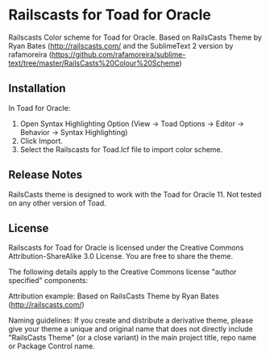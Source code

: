 # Railscasts for Toad for Oracle

Railscasts Color scheme for Toad for Oracle. Based on RailsCasts Theme by Ryan Bates (http://railscasts.com/ and the SublimeText 2 version by rafamoreira (https://github.com/rafamoreira/sublime-text/tree/master/RailsCasts%20Colour%20Scheme)

## Installation

In Toad for Oracle:

1. Open Syntax Highlighting Option (View -> Toad Options -> Editor -> Behavior -> Syntax Highlighting)
2. Click Import.
3. Select the Railscasts for Toad.lcf file to import color scheme.

## Release Notes

RailsCasts theme is designed to work with the Toad for Oracle 11. Not tested on any other version of Toad.

## License

Railscasts for Toad for Oracle is licensed under the Creative Commons Attribution-ShareAlike 3.0 License. You are free to share the theme.

The following details apply to the Creative Commons license "author specified" components:

Attribution example: Based on RailsCasts Theme by Ryan Bates (http://railscasts.com/)

Naming guidelines: If you create and distribute a derivative theme, please give your theme a unique and original name that does not directly include "RailsCasts Theme" (or a close variant) in the main project title, repo name or Package Control name.